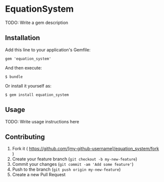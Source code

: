 # EquationSystem

TODO: Write a gem description

## Installation

Add this line to your application's Gemfile:

    gem 'equation_system'

And then execute:

    $ bundle

Or install it yourself as:

    $ gem install equation_system

## Usage

TODO: Write usage instructions here

## Contributing

1. Fork it ( https://github.com/[my-github-username]/equation_system/fork )
2. Create your feature branch (`git checkout -b my-new-feature`)
3. Commit your changes (`git commit -am 'Add some feature'`)
4. Push to the branch (`git push origin my-new-feature`)
5. Create a new Pull Request
